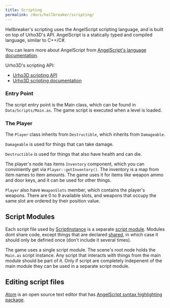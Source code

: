 ```yaml
---
title: Scripting
permalink: /docs/hellbreaker/scripting/
---
```


Hellbreaker's scripting uses the AngelScript scripting language, and is built on top of Urho3D's API.
AngelScript is a statically typed and compiled language, similar to C++/C#.

You can learn more about AngelScript from [AngelScript's language documentation](http://www.angelcode.com/angelscript/sdk/docs/manual/doc_script.html).

Urho3D's scripting API:
- [Urho3D scripting API](https://urho3d.github.io/documentation/HEAD/_script_a_p_i.html)
- [Urho3D scripting documentation](https://urho3d.github.io/documentation/HEAD/_scripting.html)


### Entry Point
The script entry point is the Main class, which can be found in `Data/Scripts/Main.as`.
The game script is executed when a level is loaded.


### The Player

The `Player` class inherits from `Destructible`, which inherits from `Damageable`.

`Damageable` is used for things that can take damage.

`Destructible` is used for things that also have health and can die.

The player's node has items `Inventory` component, which you can conviniently get via `Player::getInventory()`.
The inventory is a map from item names to item amounts. The game uses it for items like weapon ammo and door keys, and it can be used for other things.

`Player` also have `WeaponSlots` member, which contains the player's weapons.
There are 0 to 9 available slots, and weapons that occupy the same slot are ordered by their position value.


## Script Modules

Each script file used by [ScriptInstance](https://urho3d.github.io/documentation/HEAD/class_urho3_d_1_1_script_instance.html) is a separate [script module](http://www.angelcode.com/angelscript/sdk/docs/manual/doc_module.html).
Modules dont share code, except things that are declared [shared](http://www.angelcode.com/angelscript/sdk/docs/manual/doc_script_shared.html), in which case it should only be defined once (don't include it several times).

The game uses a single script module. The scene's root node holds the `Main.as` script instance.
Any script that interacts with things from the main module should be part of it.
Only if script are completely indepenent of the main module they can be used in a separate script module.


## Editing script files

[Atom](https://atom.io/) is an open source text editor that has [AngelScript syntax highlighting package](https://atom.io/packages/language-angelscript).